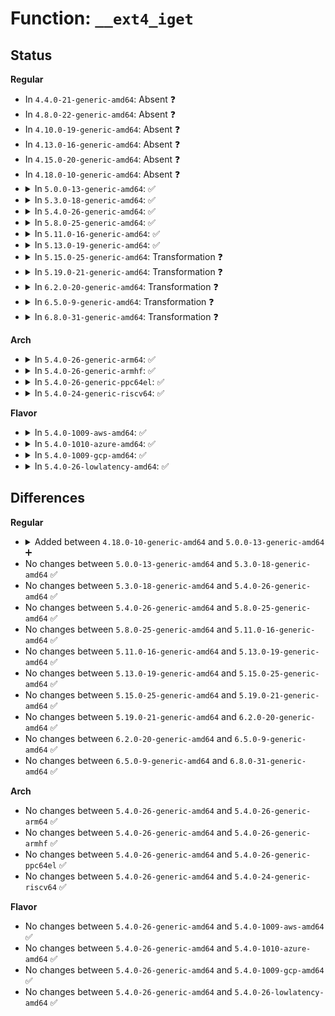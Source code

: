 # Function: <code>__ext4_iget</code>

## Status
<b>Regular</b>
<ul>
<li>
In <code>4.4.0-21-generic-amd64</code>: Absent ❓
</li>
<li>
In <code>4.8.0-22-generic-amd64</code>: Absent ❓
</li>
<li>
In <code>4.10.0-19-generic-amd64</code>: Absent ❓
</li>
<li>
In <code>4.13.0-16-generic-amd64</code>: Absent ❓
</li>
<li>
In <code>4.15.0-20-generic-amd64</code>: Absent ❓
</li>
<li>
In <code>4.18.0-10-generic-amd64</code>: Absent ❓
</li>
<li>
<details>
<summary>In <code>5.0.0-13-generic-amd64</code>: ✅</summary>

```c
struct inode * __ext4_iget(struct super_block * sb, long unsigned int ino, ext4_iget_flags flags, const char * function, unsigned int line)
```

```json
{
  "name": "__ext4_iget",
  "collision_type": "Unique Global",
  "inline_type": "No",
  "funcs": [
    {
      "addr": 18446744071582435136,
      "name": "__ext4_iget",
      "external": true,
      "loc": "fs/ext4/inode.c:4821",
      "file": "fs/ext4/inode.c",
      "inline": "seen, unknown",
      "caller_inline": [],
      "caller_func": [
        "fs/ext4/ialloc.c:ext4_orphan_get",
        "fs/ext4/ioctl.c:ext4_ioctl",
        "fs/ext4/namei.c:ext4_get_parent",
        "fs/ext4/resize.c:ext4_resize_fs",
        "fs/ext4/resize.c:ext4_group_add",
        "fs/ext4/super.c:ext4_enable_quotas",
        "fs/ext4/super.c:ext4_fill_super",
        "fs/ext4/super.c:ext4_nfs_get_inode",
        "fs/ext4/xattr.c:ext4_xattr_inode_lookup_create",
        "fs/ext4/xattr.c:ext4_xattr_inode_iget"
      ]
    }
  ],
  "symbols": [
    {
      "addr": 18446744071582435136,
      "name": "__ext4_iget",
      "section": ".text",
      "bind": "STB_GLOBAL",
      "size": 3315
    }
  ]
}
```
</details>
</li>
<li>
<details>
<summary>In <code>5.3.0-18-generic-amd64</code>: ✅</summary>

```c
struct inode * __ext4_iget(struct super_block * sb, long unsigned int ino, ext4_iget_flags flags, const char * function, unsigned int line)
```

```json
{
  "name": "__ext4_iget",
  "collision_type": "Unique Global",
  "inline_type": "No",
  "funcs": [
    {
      "addr": 18446744071582604560,
      "name": "__ext4_iget",
      "external": true,
      "loc": "fs/ext4/inode.c:4835",
      "file": "fs/ext4/inode.c",
      "inline": "seen, unknown",
      "caller_inline": [],
      "caller_func": [
        "fs/ext4/block_validity.c:ext4_setup_system_zone",
        "fs/ext4/ialloc.c:ext4_orphan_get",
        "fs/ext4/ioctl.c:swap_inode_boot_loader",
        "fs/ext4/namei.c:ext4_get_parent",
        "fs/ext4/resize.c:ext4_resize_fs",
        "fs/ext4/resize.c:ext4_group_add",
        "fs/ext4/super.c:ext4_enable_quotas",
        "fs/ext4/super.c:ext4_fill_super",
        "fs/ext4/super.c:ext4_nfs_get_inode",
        "fs/ext4/xattr.c:ext4_xattr_inode_lookup_create",
        "fs/ext4/xattr.c:ext4_xattr_inode_iget"
      ]
    }
  ],
  "symbols": [
    {
      "addr": 18446744071582604560,
      "name": "__ext4_iget",
      "section": ".text",
      "bind": "STB_GLOBAL",
      "size": 3351
    }
  ]
}
```
</details>
</li>
<li>
<details>
<summary>In <code>5.4.0-26-generic-amd64</code>: ✅</summary>

```c
struct inode * __ext4_iget(struct super_block * sb, long unsigned int ino, ext4_iget_flags flags, const char * function, unsigned int line)
```

```json
{
  "name": "__ext4_iget",
  "collision_type": "Unique Global",
  "inline_type": "No",
  "funcs": [
    {
      "addr": 18446744071582705408,
      "name": "__ext4_iget",
      "external": true,
      "loc": "fs/ext4/inode.c:4828",
      "file": "fs/ext4/inode.c",
      "inline": "seen, unknown",
      "caller_inline": [],
      "caller_func": [
        "fs/ext4/block_validity.c:ext4_setup_system_zone",
        "fs/ext4/ialloc.c:ext4_orphan_get",
        "fs/ext4/ioctl.c:swap_inode_boot_loader",
        "fs/ext4/namei.c:ext4_get_parent",
        "fs/ext4/resize.c:ext4_resize_fs",
        "fs/ext4/resize.c:ext4_group_add",
        "fs/ext4/super.c:ext4_enable_quotas",
        "fs/ext4/super.c:ext4_fill_super",
        "fs/ext4/super.c:ext4_nfs_get_inode",
        "fs/ext4/xattr.c:ext4_xattr_inode_lookup_create",
        "fs/ext4/xattr.c:ext4_xattr_inode_iget"
      ]
    }
  ],
  "symbols": [
    {
      "addr": 18446744071582705408,
      "name": "__ext4_iget",
      "section": ".text",
      "bind": "STB_GLOBAL",
      "size": 3419
    }
  ]
}
```
</details>
</li>
<li>
<details>
<summary>In <code>5.8.0-25-generic-amd64</code>: ✅</summary>

```c
struct inode * __ext4_iget(struct super_block * sb, long unsigned int ino, ext4_iget_flags flags, const char * function, unsigned int line)
```

```json
{
  "name": "__ext4_iget",
  "collision_type": "Unique Global",
  "inline_type": "No",
  "funcs": [
    {
      "addr": 18446744071583016784,
      "name": "__ext4_iget",
      "external": true,
      "loc": "fs/ext4/inode.c:4542",
      "file": "fs/ext4/inode.c",
      "inline": "seen, unknown",
      "caller_inline": [],
      "caller_func": [
        "fs/ext4/block_validity.c:ext4_setup_system_zone",
        "fs/ext4/ialloc.c:ext4_orphan_get",
        "fs/ext4/ioctl.c:swap_inode_boot_loader",
        "fs/ext4/namei.c:ext4_get_parent",
        "fs/ext4/resize.c:ext4_resize_fs",
        "fs/ext4/resize.c:ext4_group_add",
        "fs/ext4/super.c:ext4_get_journal_inode",
        "fs/ext4/super.c:ext4_fill_super",
        "fs/ext4/super.c:ext4_nfs_get_inode",
        "fs/ext4/xattr.c:ext4_xattr_inode_cache_find",
        "fs/ext4/xattr.c:ext4_xattr_inode_iget"
      ]
    }
  ],
  "symbols": [
    {
      "addr": 18446744071583016784,
      "name": "__ext4_iget",
      "section": ".text",
      "bind": "STB_GLOBAL",
      "size": 3453
    }
  ]
}
```
</details>
</li>
<li>
<details>
<summary>In <code>5.11.0-16-generic-amd64</code>: ✅</summary>

```c
struct inode * __ext4_iget(struct super_block * sb, long unsigned int ino, ext4_iget_flags flags, const char * function, unsigned int line)
```

```json
{
  "name": "__ext4_iget",
  "collision_type": "Unique Global",
  "inline_type": "No",
  "funcs": [
    {
      "addr": 18446744071583092144,
      "name": "__ext4_iget",
      "external": true,
      "loc": "fs/ext4/inode.c:4600",
      "file": "fs/ext4/inode.c",
      "inline": "seen, unknown",
      "caller_inline": [],
      "caller_func": [
        "fs/ext4/block_validity.c:ext4_setup_system_zone",
        "fs/ext4/ialloc.c:ext4_orphan_get",
        "fs/ext4/ioctl.c:swap_inode_boot_loader",
        "fs/ext4/namei.c:ext4_get_parent",
        "fs/ext4/resize.c:ext4_resize_fs",
        "fs/ext4/resize.c:ext4_group_add",
        "fs/ext4/super.c:ext4_get_journal_inode",
        "fs/ext4/super.c:ext4_fill_super",
        "fs/ext4/super.c:ext4_nfs_get_inode",
        "fs/ext4/xattr.c:ext4_xattr_inode_cache_find",
        "fs/ext4/xattr.c:ext4_xattr_inode_iget",
        "fs/ext4/fast_commit.c:ext4_fc_replay",
        "fs/ext4/fast_commit.c:ext4_fc_set_bitmaps_and_counters",
        "fs/ext4/fast_commit.c:ext4_fc_replay_del_range",
        "fs/ext4/fast_commit.c:ext4_fc_replay_add_range",
        "fs/ext4/fast_commit.c:ext4_fc_replay_create",
        "fs/ext4/fast_commit.c:ext4_fc_replay_create",
        "fs/ext4/fast_commit.c:ext4_fc_replay_inode",
        "fs/ext4/fast_commit.c:ext4_fc_replay_inode",
        "fs/ext4/fast_commit.c:ext4_fc_replay_unlink",
        "fs/ext4/fast_commit.c:ext4_fc_replay_unlink"
      ]
    }
  ],
  "symbols": [
    {
      "addr": 18446744071583092144,
      "name": "__ext4_iget",
      "section": ".text",
      "bind": "STB_GLOBAL",
      "size": 3660
    }
  ]
}
```
</details>
</li>
<li>
<details>
<summary>In <code>5.13.0-19-generic-amd64</code>: ✅</summary>

```c
struct inode * __ext4_iget(struct super_block * sb, long unsigned int ino, ext4_iget_flags flags, const char * function, unsigned int line)
```

```json
{
  "name": "__ext4_iget",
  "collision_type": "Unique Global",
  "inline_type": "No",
  "funcs": [
    {
      "addr": 18446744071583117104,
      "name": "__ext4_iget",
      "external": true,
      "loc": "fs/ext4/inode.c:4599",
      "file": "fs/ext4/inode.c",
      "inline": "seen, unknown",
      "caller_inline": [],
      "caller_func": [
        "fs/ext4/block_validity.c:ext4_setup_system_zone",
        "fs/ext4/ialloc.c:ext4_orphan_get",
        "fs/ext4/ioctl.c:swap_inode_boot_loader",
        "fs/ext4/namei.c:ext4_get_parent",
        "fs/ext4/resize.c:ext4_resize_fs",
        "fs/ext4/resize.c:ext4_group_add",
        "fs/ext4/super.c:ext4_enable_quotas",
        "fs/ext4/super.c:ext4_get_journal_inode",
        "fs/ext4/super.c:ext4_fill_super",
        "fs/ext4/super.c:ext4_nfs_get_inode",
        "fs/ext4/xattr.c:ext4_xattr_inode_cache_find",
        "fs/ext4/xattr.c:ext4_xattr_inode_iget",
        "fs/ext4/fast_commit.c:ext4_fc_replay",
        "fs/ext4/fast_commit.c:ext4_fc_replay",
        "fs/ext4/fast_commit.c:ext4_fc_replay",
        "fs/ext4/fast_commit.c:ext4_fc_set_bitmaps_and_counters",
        "fs/ext4/fast_commit.c:ext4_fc_replay_create",
        "fs/ext4/fast_commit.c:ext4_fc_replay_create",
        "fs/ext4/fast_commit.c:ext4_fc_replay_inode",
        "fs/ext4/fast_commit.c:ext4_fc_replay_inode"
      ]
    }
  ],
  "symbols": [
    {
      "addr": 18446744071583117104,
      "name": "__ext4_iget",
      "section": ".text",
      "bind": "STB_GLOBAL",
      "size": 3720
    }
  ]
}
```
</details>
</li>
<li>
<details>
<summary>In <code>5.15.0-25-generic-amd64</code>: Transformation ❓</summary>

```c
struct inode * __ext4_iget(struct super_block * sb, long unsigned int ino, ext4_iget_flags flags, const char * function, unsigned int line)
```

```json
{
  "name": "__ext4_iget",
  "collision_type": "Unique Global",
  "inline_type": "No",
  "funcs": [
    {
      "addr": 0,
      "name": "__ext4_iget",
      "external": true,
      "loc": "fs/ext4/inode.c:4520",
      "file": "fs/ext4/inode.c",
      "inline": "seen, unknown",
      "caller_inline": [],
      "caller_func": [
        "fs/ext4/block_validity.c:ext4_setup_system_zone",
        "fs/ext4/ialloc.c:ext4_orphan_get",
        "fs/ext4/ioctl.c:swap_inode_boot_loader",
        "fs/ext4/namei.c:ext4_get_parent",
        "fs/ext4/resize.c:ext4_resize_fs",
        "fs/ext4/resize.c:ext4_group_add",
        "fs/ext4/super.c:ext4_enable_quotas",
        "fs/ext4/super.c:ext4_get_journal_inode",
        "fs/ext4/super.c:ext4_fill_super",
        "fs/ext4/super.c:ext4_nfs_get_inode",
        "fs/ext4/xattr.c:ext4_xattr_inode_cache_find",
        "fs/ext4/xattr.c:ext4_xattr_inode_iget",
        "fs/ext4/fast_commit.c:ext4_fc_replay",
        "fs/ext4/fast_commit.c:ext4_fc_replay",
        "fs/ext4/fast_commit.c:ext4_fc_replay",
        "fs/ext4/fast_commit.c:ext4_fc_set_bitmaps_and_counters",
        "fs/ext4/fast_commit.c:ext4_fc_replay_create",
        "fs/ext4/fast_commit.c:ext4_fc_replay_create",
        "fs/ext4/fast_commit.c:ext4_fc_replay_inode",
        "fs/ext4/fast_commit.c:ext4_fc_replay_inode",
        "fs/ext4/orphan.c:ext4_init_orphan_info"
      ]
    }
  ],
  "symbols": [
    {
      "addr": 18446744071592259140,
      "name": "__ext4_iget.cold",
      "section": ".text",
      "bind": "STB_LOCAL",
      "size": 73
    },
    {
      "addr": 18446744071583457888,
      "name": "__ext4_iget",
      "section": ".text",
      "bind": "STB_GLOBAL",
      "size": 3797
    }
  ]
}
```
</details>
</li>
<li>
<details>
<summary>In <code>5.19.0-21-generic-amd64</code>: Transformation ❓</summary>

```c
struct inode * __ext4_iget(struct super_block * sb, long unsigned int ino, ext4_iget_flags flags, const char * function, unsigned int line)
```

```json
{
  "name": "__ext4_iget",
  "collision_type": "Unique Global",
  "inline_type": "No",
  "funcs": [
    {
      "addr": 0,
      "name": "__ext4_iget",
      "external": true,
      "loc": "fs/ext4/inode.c:4733",
      "file": "fs/ext4/inode.c",
      "inline": "seen, unknown",
      "caller_inline": [],
      "caller_func": [
        "fs/ext4/block_validity.c:ext4_setup_system_zone",
        "fs/ext4/ialloc.c:ext4_orphan_get",
        "fs/ext4/ioctl.c:swap_inode_boot_loader",
        "fs/ext4/namei.c:ext4_get_parent",
        "fs/ext4/namei.c:ext4_lookup",
        "fs/ext4/resize.c:ext4_resize_fs",
        "fs/ext4/resize.c:ext4_group_add",
        "fs/ext4/super.c:ext4_enable_quotas",
        "fs/ext4/super.c:ext4_get_journal_inode",
        "fs/ext4/super.c:__ext4_fill_super",
        "fs/ext4/super.c:ext4_nfs_get_inode",
        "fs/ext4/xattr.c:ext4_xattr_inode_cache_find",
        "fs/ext4/xattr.c:ext4_xattr_inode_iget",
        "fs/ext4/fast_commit.c:ext4_fc_replay",
        "fs/ext4/fast_commit.c:ext4_fc_replay",
        "fs/ext4/fast_commit.c:ext4_fc_replay",
        "fs/ext4/fast_commit.c:ext4_fc_set_bitmaps_and_counters",
        "fs/ext4/fast_commit.c:ext4_fc_replay_create",
        "fs/ext4/fast_commit.c:ext4_fc_replay_create",
        "fs/ext4/fast_commit.c:ext4_fc_replay_inode",
        "fs/ext4/fast_commit.c:ext4_fc_replay_inode",
        "fs/ext4/orphan.c:ext4_init_orphan_info"
      ]
    }
  ],
  "symbols": [
    {
      "addr": 18446744071594040544,
      "name": "__ext4_iget.cold",
      "section": ".text",
      "bind": "STB_LOCAL",
      "size": 73
    },
    {
      "addr": 18446744071583980880,
      "name": "__ext4_iget",
      "section": ".text",
      "bind": "STB_GLOBAL",
      "size": 3995
    }
  ]
}
```
</details>
</li>
<li>
<details>
<summary>In <code>6.2.0-20-generic-amd64</code>: Transformation ❓</summary>

```c
struct inode * __ext4_iget(struct super_block * sb, long unsigned int ino, ext4_iget_flags flags, const char * function, unsigned int line)
```

```json
{
  "name": "__ext4_iget",
  "collision_type": "Unique Global",
  "inline_type": "No",
  "funcs": [
    {
      "addr": 0,
      "name": "__ext4_iget",
      "external": true,
      "loc": "fs/ext4/inode.c:4828",
      "file": "fs/ext4/inode.c",
      "inline": "seen, unknown",
      "caller_inline": [],
      "caller_func": [
        "fs/ext4/block_validity.c:ext4_setup_system_zone",
        "fs/ext4/ialloc.c:ext4_orphan_get",
        "fs/ext4/ioctl.c:swap_inode_boot_loader",
        "fs/ext4/namei.c:ext4_get_parent",
        "fs/ext4/namei.c:ext4_lookup",
        "fs/ext4/resize.c:ext4_resize_fs",
        "fs/ext4/resize.c:ext4_group_add",
        "fs/ext4/super.c:ext4_enable_quotas",
        "fs/ext4/super.c:ext4_get_journal_inode",
        "fs/ext4/super.c:__ext4_fill_super",
        "fs/ext4/super.c:ext4_nfs_get_inode",
        "fs/ext4/xattr.c:ext4_xattr_inode_cache_find",
        "fs/ext4/xattr.c:ext4_xattr_inode_iget",
        "fs/ext4/fast_commit.c:ext4_fc_replay",
        "fs/ext4/fast_commit.c:ext4_fc_replay",
        "fs/ext4/fast_commit.c:ext4_fc_replay",
        "fs/ext4/fast_commit.c:ext4_fc_replay",
        "fs/ext4/fast_commit.c:ext4_fc_replay",
        "fs/ext4/fast_commit.c:ext4_fc_set_bitmaps_and_counters",
        "fs/ext4/fast_commit.c:ext4_fc_replay_inode",
        "fs/ext4/fast_commit.c:ext4_fc_replay_inode",
        "fs/ext4/orphan.c:ext4_init_orphan_info"
      ]
    }
  ],
  "symbols": [
    {
      "addr": 18446744071596073385,
      "name": "__ext4_iget.cold",
      "section": ".text",
      "bind": "STB_LOCAL",
      "size": 79
    },
    {
      "addr": 18446744071584609488,
      "name": "__ext4_iget",
      "section": ".text",
      "bind": "STB_GLOBAL",
      "size": 4121
    }
  ]
}
```
</details>
</li>
<li>
<details>
<summary>In <code>6.5.0-9-generic-amd64</code>: Transformation ❓</summary>

```c
struct inode * __ext4_iget(struct super_block * sb, long unsigned int ino, ext4_iget_flags flags, const char * function, unsigned int line)
```

```json
{
  "name": "__ext4_iget",
  "collision_type": "Unique Global",
  "inline_type": "No",
  "funcs": [
    {
      "addr": 0,
      "name": "__ext4_iget",
      "external": true,
      "loc": "fs/ext4/inode.c:4636",
      "file": "fs/ext4/inode.c",
      "inline": "seen, unknown",
      "caller_inline": [],
      "caller_func": [
        "fs/ext4/block_validity.c:ext4_setup_system_zone",
        "fs/ext4/ialloc.c:ext4_orphan_get",
        "fs/ext4/ioctl.c:swap_inode_boot_loader",
        "fs/ext4/namei.c:ext4_get_parent",
        "fs/ext4/namei.c:ext4_lookup",
        "fs/ext4/resize.c:ext4_resize_fs",
        "fs/ext4/resize.c:ext4_group_add",
        "fs/ext4/super.c:ext4_enable_quotas",
        "fs/ext4/super.c:ext4_get_journal_inode",
        "fs/ext4/super.c:__ext4_fill_super",
        "fs/ext4/super.c:ext4_nfs_get_inode",
        "fs/ext4/xattr.c:ext4_xattr_inode_cache_find",
        "fs/ext4/xattr.c:ext4_xattr_inode_iget",
        "fs/ext4/fast_commit.c:ext4_fc_replay",
        "fs/ext4/fast_commit.c:ext4_fc_replay",
        "fs/ext4/fast_commit.c:ext4_fc_replay",
        "fs/ext4/fast_commit.c:ext4_fc_replay",
        "fs/ext4/fast_commit.c:ext4_fc_replay",
        "fs/ext4/fast_commit.c:ext4_fc_set_bitmaps_and_counters",
        "fs/ext4/fast_commit.c:ext4_fc_replay_inode",
        "fs/ext4/fast_commit.c:ext4_fc_replay_inode",
        "fs/ext4/orphan.c:ext4_init_orphan_info"
      ]
    }
  ],
  "symbols": [
    {
      "addr": 18446744071596596973,
      "name": "__ext4_iget.cold",
      "section": ".text",
      "bind": "STB_LOCAL",
      "size": 79
    },
    {
      "addr": 18446744071584835968,
      "name": "__ext4_iget",
      "section": ".text",
      "bind": "STB_GLOBAL",
      "size": 4390
    }
  ]
}
```
</details>
</li>
<li>
<details>
<summary>In <code>6.8.0-31-generic-amd64</code>: Transformation ❓</summary>

```c
struct inode * __ext4_iget(struct super_block * sb, long unsigned int ino, ext4_iget_flags flags, const char * function, unsigned int line)
```

```json
{
  "name": "__ext4_iget",
  "collision_type": "Unique Global",
  "inline_type": "No",
  "funcs": [
    {
      "addr": 0,
      "name": "__ext4_iget",
      "external": true,
      "loc": "fs/ext4/inode.c:4655",
      "file": "fs/ext4/inode.c",
      "inline": "seen, unknown",
      "caller_inline": [],
      "caller_func": [
        "fs/ext4/block_validity.c:ext4_setup_system_zone",
        "fs/ext4/ialloc.c:ext4_orphan_get",
        "fs/ext4/ioctl.c:swap_inode_boot_loader",
        "fs/ext4/namei.c:ext4_get_parent",
        "fs/ext4/namei.c:ext4_lookup",
        "fs/ext4/resize.c:ext4_resize_fs",
        "fs/ext4/resize.c:ext4_group_add",
        "fs/ext4/super.c:ext4_enable_quotas",
        "fs/ext4/super.c:ext4_get_journal_inode",
        "fs/ext4/super.c:__ext4_fill_super",
        "fs/ext4/super.c:ext4_nfs_get_inode",
        "fs/ext4/xattr.c:ext4_xattr_inode_cache_find",
        "fs/ext4/xattr.c:ext4_xattr_inode_iget",
        "fs/ext4/fast_commit.c:ext4_fc_replay",
        "fs/ext4/fast_commit.c:ext4_fc_replay",
        "fs/ext4/fast_commit.c:ext4_fc_replay",
        "fs/ext4/fast_commit.c:ext4_fc_replay",
        "fs/ext4/fast_commit.c:ext4_fc_replay",
        "fs/ext4/fast_commit.c:ext4_fc_set_bitmaps_and_counters",
        "fs/ext4/fast_commit.c:ext4_fc_replay_inode",
        "fs/ext4/fast_commit.c:ext4_fc_replay_inode",
        "fs/ext4/orphan.c:ext4_init_orphan_info"
      ]
    }
  ],
  "symbols": [
    {
      "addr": 18446744071597502536,
      "name": "__ext4_iget.cold",
      "section": ".text",
      "bind": "STB_LOCAL",
      "size": 79
    },
    {
      "addr": 18446744071585068832,
      "name": "__ext4_iget",
      "section": ".text",
      "bind": "STB_GLOBAL",
      "size": 4378
    }
  ]
}
```
</details>
</li>
</ul>
<b>Arch</b>
<ul>
<li>
<details>
<summary>In <code>5.4.0-26-generic-arm64</code>: ✅</summary>

```c
struct inode * __ext4_iget(struct super_block * sb, long unsigned int ino, ext4_iget_flags flags, const char * function, unsigned int line)
```

```json
{
  "name": "__ext4_iget",
  "collision_type": "Unique Global",
  "inline_type": "No",
  "funcs": [
    {
      "addr": 18446603336494363272,
      "name": "__ext4_iget",
      "external": true,
      "loc": "fs/ext4/inode.c:4828",
      "file": "fs/ext4/inode.c",
      "inline": "seen, unknown",
      "caller_inline": [],
      "caller_func": [
        "fs/ext4/block_validity.c:ext4_setup_system_zone",
        "fs/ext4/ialloc.c:ext4_orphan_get",
        "fs/ext4/ioctl.c:swap_inode_boot_loader",
        "fs/ext4/namei.c:ext4_get_parent",
        "fs/ext4/resize.c:ext4_resize_fs",
        "fs/ext4/resize.c:ext4_group_add",
        "fs/ext4/super.c:ext4_enable_quotas",
        "fs/ext4/super.c:ext4_fill_super",
        "fs/ext4/super.c:ext4_nfs_get_inode",
        "fs/ext4/xattr.c:ext4_xattr_inode_lookup_create",
        "fs/ext4/xattr.c:ext4_xattr_inode_iget"
      ]
    }
  ],
  "symbols": [
    {
      "addr": 18446603336494363272,
      "name": "__ext4_iget",
      "section": ".text",
      "bind": "STB_GLOBAL",
      "size": 2804
    }
  ]
}
```
</details>
</li>
<li>
<details>
<summary>In <code>5.4.0-26-generic-armhf</code>: ✅</summary>

```c
struct inode * __ext4_iget(struct super_block * sb, long unsigned int ino, ext4_iget_flags flags, const char * function, unsigned int line)
```

```json
{
  "name": "__ext4_iget",
  "collision_type": "Unique Global",
  "inline_type": "No",
  "funcs": [
    {
      "addr": 3227796856,
      "name": "__ext4_iget",
      "external": true,
      "loc": "fs/ext4/inode.c:4828",
      "file": "fs/ext4/inode.c",
      "inline": "seen, unknown",
      "caller_inline": [],
      "caller_func": [
        "fs/ext4/block_validity.c:ext4_setup_system_zone",
        "fs/ext4/ialloc.c:ext4_orphan_get",
        "fs/ext4/ioctl.c:swap_inode_boot_loader",
        "fs/ext4/namei.c:ext4_get_parent",
        "fs/ext4/resize.c:ext4_resize_fs",
        "fs/ext4/resize.c:ext4_group_add",
        "fs/ext4/super.c:ext4_enable_quotas",
        "fs/ext4/super.c:ext4_fill_super",
        "fs/ext4/super.c:ext4_nfs_get_inode",
        "fs/ext4/xattr.c:ext4_xattr_inode_lookup_create",
        "fs/ext4/xattr.c:ext4_xattr_inode_iget"
      ]
    }
  ],
  "symbols": [
    {
      "addr": 3227796856,
      "name": "__ext4_iget",
      "section": ".text",
      "bind": "STB_GLOBAL",
      "size": 3604
    }
  ]
}
```
</details>
</li>
<li>
<details>
<summary>In <code>5.4.0-26-generic-ppc64el</code>: ✅</summary>

```c
struct inode * __ext4_iget(struct super_block * sb, long unsigned int ino, ext4_iget_flags flags, const char * function, unsigned int line)
```

```json
{
  "name": "__ext4_iget",
  "collision_type": "Unique Global",
  "inline_type": "No",
  "funcs": [
    {
      "addr": 13835058055288094880,
      "name": "__ext4_iget",
      "external": true,
      "loc": "fs/ext4/inode.c:4828",
      "file": "fs/ext4/inode.c",
      "inline": "seen, unknown",
      "caller_inline": [],
      "caller_func": [
        "fs/ext4/block_validity.c:ext4_setup_system_zone",
        "fs/ext4/ialloc.c:ext4_orphan_get",
        "fs/ext4/ioctl.c:swap_inode_boot_loader",
        "fs/ext4/namei.c:ext4_get_parent",
        "fs/ext4/resize.c:ext4_resize_fs",
        "fs/ext4/resize.c:ext4_group_add",
        "fs/ext4/super.c:ext4_enable_quotas",
        "fs/ext4/super.c:ext4_fill_super",
        "fs/ext4/super.c:ext4_nfs_get_inode",
        "fs/ext4/xattr.c:ext4_xattr_inode_lookup_create",
        "fs/ext4/xattr.c:ext4_xattr_inode_iget"
      ]
    }
  ],
  "symbols": [
    {
      "addr": 13835058055288094880,
      "name": "__ext4_iget",
      "section": ".text",
      "bind": "STB_GLOBAL",
      "size": 3464
    }
  ]
}
```
</details>
</li>
<li>
<details>
<summary>In <code>5.4.0-24-generic-riscv64</code>: ✅</summary>

```c
struct inode * __ext4_iget(struct super_block * sb, long unsigned int ino, ext4_iget_flags flags, const char * function, unsigned int line)
```

```json
{
  "name": "__ext4_iget",
  "collision_type": "Unique Global",
  "inline_type": "No",
  "funcs": [
    {
      "addr": 18446743936273791384,
      "name": "__ext4_iget",
      "external": true,
      "loc": "fs/ext4/inode.c:4828",
      "file": "fs/ext4/inode.c",
      "inline": "seen, unknown",
      "caller_inline": [],
      "caller_func": [
        "fs/ext4/block_validity.c:ext4_setup_system_zone",
        "fs/ext4/ialloc.c:ext4_orphan_get",
        "fs/ext4/ioctl.c:swap_inode_boot_loader",
        "fs/ext4/namei.c:ext4_get_parent",
        "fs/ext4/resize.c:ext4_resize_fs",
        "fs/ext4/resize.c:ext4_group_add",
        "fs/ext4/super.c:ext4_enable_quotas",
        "fs/ext4/super.c:ext4_fill_super",
        "fs/ext4/super.c:ext4_nfs_get_inode",
        "fs/ext4/xattr.c:ext4_xattr_inode_lookup_create",
        "fs/ext4/xattr.c:ext4_xattr_inode_iget"
      ]
    }
  ],
  "symbols": [
    {
      "addr": 18446743936273791384,
      "name": "__ext4_iget",
      "section": ".text",
      "bind": "STB_GLOBAL",
      "size": 2500
    }
  ]
}
```
</details>
</li>
</ul>
<b>Flavor</b>
<ul>
<li>
<details>
<summary>In <code>5.4.0-1009-aws-amd64</code>: ✅</summary>

```c
struct inode * __ext4_iget(struct super_block * sb, long unsigned int ino, ext4_iget_flags flags, const char * function, unsigned int line)
```

```json
{
  "name": "__ext4_iget",
  "collision_type": "Unique Global",
  "inline_type": "No",
  "funcs": [
    {
      "addr": 18446744071582674144,
      "name": "__ext4_iget",
      "external": true,
      "loc": "fs/ext4/inode.c:4828",
      "file": "fs/ext4/inode.c",
      "inline": "seen, unknown",
      "caller_inline": [],
      "caller_func": [
        "fs/ext4/block_validity.c:ext4_setup_system_zone",
        "fs/ext4/ialloc.c:ext4_orphan_get",
        "fs/ext4/ioctl.c:swap_inode_boot_loader",
        "fs/ext4/namei.c:ext4_get_parent",
        "fs/ext4/resize.c:ext4_resize_fs",
        "fs/ext4/resize.c:ext4_group_add",
        "fs/ext4/super.c:ext4_enable_quotas",
        "fs/ext4/super.c:ext4_fill_super",
        "fs/ext4/super.c:ext4_nfs_get_inode",
        "fs/ext4/xattr.c:ext4_xattr_inode_lookup_create",
        "fs/ext4/xattr.c:ext4_xattr_inode_iget"
      ]
    }
  ],
  "symbols": [
    {
      "addr": 18446744071582674144,
      "name": "__ext4_iget",
      "section": ".text",
      "bind": "STB_GLOBAL",
      "size": 3419
    }
  ]
}
```
</details>
</li>
<li>
<details>
<summary>In <code>5.4.0-1010-azure-amd64</code>: ✅</summary>

```c
struct inode * __ext4_iget(struct super_block * sb, long unsigned int ino, ext4_iget_flags flags, const char * function, unsigned int line)
```

```json
{
  "name": "__ext4_iget",
  "collision_type": "Unique Global",
  "inline_type": "No",
  "funcs": [
    {
      "addr": 18446744071582611312,
      "name": "__ext4_iget",
      "external": true,
      "loc": "fs/ext4/inode.c:4828",
      "file": "fs/ext4/inode.c",
      "inline": "seen, unknown",
      "caller_inline": [],
      "caller_func": [
        "fs/ext4/block_validity.c:ext4_setup_system_zone",
        "fs/ext4/ialloc.c:ext4_orphan_get",
        "fs/ext4/ioctl.c:swap_inode_boot_loader",
        "fs/ext4/namei.c:ext4_get_parent",
        "fs/ext4/resize.c:ext4_resize_fs",
        "fs/ext4/resize.c:ext4_group_add",
        "fs/ext4/super.c:ext4_enable_quotas",
        "fs/ext4/super.c:ext4_fill_super",
        "fs/ext4/super.c:ext4_nfs_get_inode",
        "fs/ext4/xattr.c:ext4_xattr_inode_lookup_create",
        "fs/ext4/xattr.c:ext4_xattr_inode_iget"
      ]
    }
  ],
  "symbols": [
    {
      "addr": 18446744071582611312,
      "name": "__ext4_iget",
      "section": ".text",
      "bind": "STB_GLOBAL",
      "size": 3419
    }
  ]
}
```
</details>
</li>
<li>
<details>
<summary>In <code>5.4.0-1009-gcp-amd64</code>: ✅</summary>

```c
struct inode * __ext4_iget(struct super_block * sb, long unsigned int ino, ext4_iget_flags flags, const char * function, unsigned int line)
```

```json
{
  "name": "__ext4_iget",
  "collision_type": "Unique Global",
  "inline_type": "No",
  "funcs": [
    {
      "addr": 18446744071582664000,
      "name": "__ext4_iget",
      "external": true,
      "loc": "fs/ext4/inode.c:4828",
      "file": "fs/ext4/inode.c",
      "inline": "seen, unknown",
      "caller_inline": [],
      "caller_func": [
        "fs/ext4/block_validity.c:ext4_setup_system_zone",
        "fs/ext4/ialloc.c:ext4_orphan_get",
        "fs/ext4/ioctl.c:swap_inode_boot_loader",
        "fs/ext4/namei.c:ext4_get_parent",
        "fs/ext4/resize.c:ext4_resize_fs",
        "fs/ext4/resize.c:ext4_group_add",
        "fs/ext4/super.c:ext4_enable_quotas",
        "fs/ext4/super.c:ext4_fill_super",
        "fs/ext4/super.c:ext4_nfs_get_inode",
        "fs/ext4/xattr.c:ext4_xattr_inode_lookup_create",
        "fs/ext4/xattr.c:ext4_xattr_inode_iget"
      ]
    }
  ],
  "symbols": [
    {
      "addr": 18446744071582664000,
      "name": "__ext4_iget",
      "section": ".text",
      "bind": "STB_GLOBAL",
      "size": 3419
    }
  ]
}
```
</details>
</li>
<li>
<details>
<summary>In <code>5.4.0-26-lowlatency-amd64</code>: ✅</summary>

```c
struct inode * __ext4_iget(struct super_block * sb, long unsigned int ino, ext4_iget_flags flags, const char * function, unsigned int line)
```

```json
{
  "name": "__ext4_iget",
  "collision_type": "Unique Global",
  "inline_type": "No",
  "funcs": [
    {
      "addr": 18446744071582747712,
      "name": "__ext4_iget",
      "external": true,
      "loc": "fs/ext4/inode.c:4828",
      "file": "fs/ext4/inode.c",
      "inline": "seen, unknown",
      "caller_inline": [],
      "caller_func": [
        "fs/ext4/block_validity.c:ext4_setup_system_zone",
        "fs/ext4/ialloc.c:ext4_orphan_get",
        "fs/ext4/ioctl.c:swap_inode_boot_loader",
        "fs/ext4/namei.c:ext4_get_parent",
        "fs/ext4/resize.c:ext4_resize_fs",
        "fs/ext4/resize.c:ext4_group_add",
        "fs/ext4/super.c:ext4_enable_quotas",
        "fs/ext4/super.c:ext4_fill_super",
        "fs/ext4/super.c:ext4_nfs_get_inode",
        "fs/ext4/xattr.c:ext4_xattr_inode_lookup_create",
        "fs/ext4/xattr.c:ext4_xattr_inode_iget"
      ]
    }
  ],
  "symbols": [
    {
      "addr": 18446744071582747712,
      "name": "__ext4_iget",
      "section": ".text",
      "bind": "STB_GLOBAL",
      "size": 3487
    }
  ]
}
```
</details>
</li>
</ul>

## Differences
<b>Regular</b>
<ul>
<li>
<details>
<summary>Added between <code>4.18.0-10-generic-amd64</code> and <code>5.0.0-13-generic-amd64</code> ➕</summary>

```c
struct inode * __ext4_iget(struct super_block * sb, long unsigned int ino, ext4_iget_flags flags, const char * function, unsigned int line)
```
</details>
</li>
<li>
No changes between <code>5.0.0-13-generic-amd64</code> and <code>5.3.0-18-generic-amd64</code> ✅
</li>
<li>
No changes between <code>5.3.0-18-generic-amd64</code> and <code>5.4.0-26-generic-amd64</code> ✅
</li>
<li>
No changes between <code>5.4.0-26-generic-amd64</code> and <code>5.8.0-25-generic-amd64</code> ✅
</li>
<li>
No changes between <code>5.8.0-25-generic-amd64</code> and <code>5.11.0-16-generic-amd64</code> ✅
</li>
<li>
No changes between <code>5.11.0-16-generic-amd64</code> and <code>5.13.0-19-generic-amd64</code> ✅
</li>
<li>
No changes between <code>5.13.0-19-generic-amd64</code> and <code>5.15.0-25-generic-amd64</code> ✅
</li>
<li>
No changes between <code>5.15.0-25-generic-amd64</code> and <code>5.19.0-21-generic-amd64</code> ✅
</li>
<li>
No changes between <code>5.19.0-21-generic-amd64</code> and <code>6.2.0-20-generic-amd64</code> ✅
</li>
<li>
No changes between <code>6.2.0-20-generic-amd64</code> and <code>6.5.0-9-generic-amd64</code> ✅
</li>
<li>
No changes between <code>6.5.0-9-generic-amd64</code> and <code>6.8.0-31-generic-amd64</code> ✅
</li>
</ul>
<b>Arch</b>
<ul>
<li>
No changes between <code>5.4.0-26-generic-amd64</code> and <code>5.4.0-26-generic-arm64</code> ✅
</li>
<li>
No changes between <code>5.4.0-26-generic-amd64</code> and <code>5.4.0-26-generic-armhf</code> ✅
</li>
<li>
No changes between <code>5.4.0-26-generic-amd64</code> and <code>5.4.0-26-generic-ppc64el</code> ✅
</li>
<li>
No changes between <code>5.4.0-26-generic-amd64</code> and <code>5.4.0-24-generic-riscv64</code> ✅
</li>
</ul>
<b>Flavor</b>
<ul>
<li>
No changes between <code>5.4.0-26-generic-amd64</code> and <code>5.4.0-1009-aws-amd64</code> ✅
</li>
<li>
No changes between <code>5.4.0-26-generic-amd64</code> and <code>5.4.0-1010-azure-amd64</code> ✅
</li>
<li>
No changes between <code>5.4.0-26-generic-amd64</code> and <code>5.4.0-1009-gcp-amd64</code> ✅
</li>
<li>
No changes between <code>5.4.0-26-generic-amd64</code> and <code>5.4.0-26-lowlatency-amd64</code> ✅
</li>
</ul>
